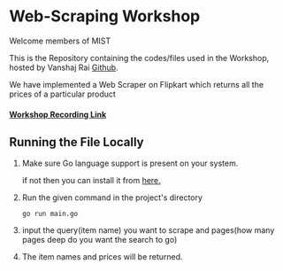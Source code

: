 # Web-Scraping Workshop

Welcome members of MIST

This is the Repository containing the codes/files used in the Workshop, hosted by Vanshaj Rai  <a href="https://github.com/V4NSH4J">Github</a>.

We have implemented a Web Scraper on Flipkart which returns all the prices of a particular product

#### <a href="https://www.youtube.com/watch?v=aVrSJOdw5yA">Workshop Recording Link</a>

## Running the File Locally
1) Make sure Go language support is present on your system.

    if not then you can install it from <a href="https://go.dev/dl/"> here.</a>
2) Run the given command in the project's directory
    ```
    go run main.go
    ```
3)  input the query(item name) you want to scrape and pages(how many pages deep do you want the search to go)

4) The item names and prices will be returned.
